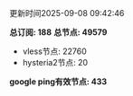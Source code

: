 更新时间2025-09-08 09:42:46

**总订阅: 188**
**总节点: 49579**
- vless节点: 22760
- hysteria2节点: 20

**google ping有效节点: 433**
